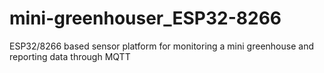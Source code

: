 # mini-greenhouser_ESP32-8266
ESP32/8266 based sensor platform for monitoring a mini greenhouse and reporting data through MQTT
